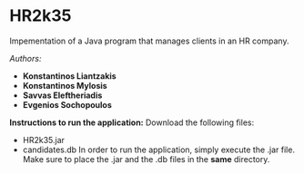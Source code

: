 # HR2k35
Impementation of a Java program that manages clients in an HR company.




*Authors:* 
* __Konstantinos Liantzakis__
* __Konstantinos Mylosis__
* __Savvas Eleftheriadis__
* __Evgenios Sochopoulos__


**Instructions to run the application:**
Download the following files:
* HR2k35.jar
* candidates.db
In order to run the application, simply execute the .jar file. Make sure to place the .jar and the .db files in the **same** directory.
